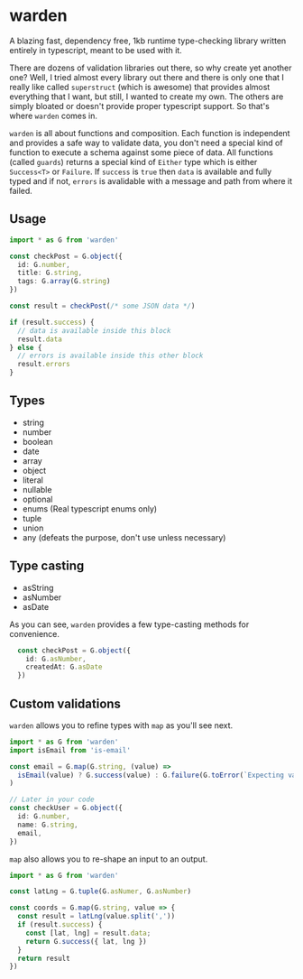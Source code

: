 # warden

A blazing fast, dependency free, 1kb runtime type-checking library written entirely in typescript, meant to be used with it. 

There are dozens of validation libraries out there, so why create yet another one? Well, I tried almost every library out there and there is only one that I really like called `superstruct` (which is awesome) that provides almost everything that I want, but still, I wanted to create my own. The others are simply bloated or doesn't provide proper typescript support. So that's where `warden` comes in.

`warden` is all about functions and composition. Each function is independent and provides a safe way to validate data, you don't need a special kind of function to execute a schema against some piece of data. All functions (called `guards`) returns a special kind of `Either` type which is either `Success<T>` or `Failure`. If `success` is `true` then `data` is available and fully typed and if not, `errors` is avalidable with a message and path from where it failed. 

## Usage

```typescript
import * as G from 'warden'

const checkPost = G.object({
  id: G.number,
  title: G.string,
  tags: G.array(G.string)
})

const result = checkPost(/* some JSON data */)

if (result.success) {
  // data is available inside this block
  result.data
} else {
  // errors is available inside this other block
  result.errors
}
```

## Types

- string
- number
- boolean
- date
- array
- object
- literal
- nullable
- optional
- enums (Real typescript enums only)
- tuple
- union
- any (defeats the purpose, don't use unless necessary)

## Type casting
- asString
- asNumber
- asDate

As you can see, `warden` provides a few type-casting methods for convenience.

```typescript
  const checkPost = G.object({
    id: G.asNumber,
    createdAt: G.asDate
  })
```


## Custom validations

`warden` allows you to refine types with `map` as you'll see next.

```typescript
import * as G from 'warden'
import isEmail from 'is-email'

const email = G.map(G.string, (value) => 
  isEmail(value) ? G.success(value) : G.failure(G.toError(`Expecting value to be a valid 'email'`))
)

// Later in your code
const checkUser = G.object({
  id: G.number,
  name: G.string,
  email,
})
```

`map` also allows you to re-shape an input to an output.

```typescript
import * as G from 'warden'

const latLng = G.tuple(G.asNumer, G.asNumber)

const coords = G.map(G.string, value => {
  const result = latLng(value.split(','))
  if (result.success) {
    const [lat, lng] = result.data;
    return G.success({ lat, lng })
  }
  return result
})
```